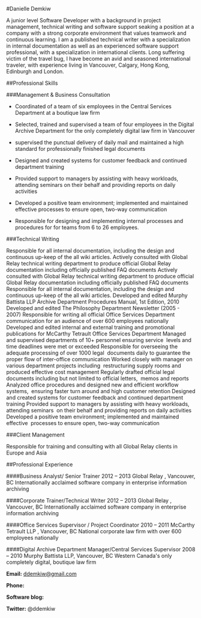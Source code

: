 
#Danielle Demkiw

A junior level Software Developer with a background in project management, technical writing and software support seaking a position at a company with a strong corporate environment that values teamwork and continuous learning. I am a published technical writer with a specialization in internal documentation as well as an experienced software support professional, with a specialization in international clients. Long suffering victim of the travel bug, I have become an avid and seasoned international traveler, with experience living in  Vancouver, Calgary, Hong Kong, Edinburgh and London. 

##Professional Skills

###Management & Business Consultation

- Coordinated of a team of six employees in the Central Services Department at a boutique law firm 
- Selected, trained and supervised a team of four employees in the Digital Archive Department for the only completely digital law firm in Vancouver
- supervised the punctual delivery of daily mail and maintained a high standard for professionally finished legal documents 
- Designed and created systems for customer feedback and continued department training
- Provided support to managers by assisting with heavy workloads, attending seminars on their behalf and providing reports on daily activities
- Developed a positive team environment; implemented and maintained effective processes to ensure open, two-way communication

- Responsible for designing and implementing internal processes and procedures for for teams from 6 to 26 employees. 


###Technical Writing 


Responsible for all internal documentation, including the design and continuous up-keep of the all wiki articles.
Actively consulted with Global Relay technical writing department to produce official Global Relay documentation including officially published FAQ documents
Actively consulted with Global Relay technical writing department to produce official Global Relay documentation including officially published FAQ documents
Responsible for all internal documentation, including the design and continuous up-keep of the all wiki articles.
Developed and edited Murphy Battista LLP Archive Department Procedures Manual, 1st Edition, 2010
Developed and edited The Philosophy Department Newsletter (2005 - 2007)
Responsible for writing all official Office Services Department communication for an audience of over 600 employees nationally
Developed and edited internal and external training and promotional publications for McCarthy Tetrault Office Services Department
Managed and supervised departments of 10+ personnel ensuring service  levels and time deadlines were met or exceeded
Responsible for overseeing the adequate processing of over 1000 legal  documents daily to guarantee the proper flow of inter-office communication
Worked closely with manager on various department projects including  restructuring supply rooms and produced effective cost management
Regularly drafted official legal documents including but not limited to official letters,  memos and reports
Analyzed office procedures and designed new and efficient workflow systems,  ensuring faster turn around and high customer retention
Designed and created systems for customer feedback and continued department training
Provided support to managers by assisting with heavy workloads, attending seminars  on their behalf and providing reports on daily activities
Developed a positive team environment; implemented and maintained effective  processes to ensure open, two-way communication

###Client Management 

Responsible for training and consulting with all Global Relay clients in Europe and Asia




##Professional Experience 

####Business Analyst/ Senior Trainer	2012 – 2013
Global Relay , Vancouver, BC
Internationally acclaimed software company in enterprise information archiving


####Corporate Trainer/Technical Writer	2012 – 2013
Global Relay , Vancouver, BC
Internationally acclaimed software company in enterprise information archiving


####Office Services Supervisor / Project Coordinator	2010 – 2011
McCarthy Tetrault LLP , Vancouver, BC
National corporate law firm with over 600 employees nationally


####Digital Archive Department Manager/Central Services Supervisor 	2008 – 2010
Murphy Battista LLP, Vancouver, BC 
Western Canada's only completely digital, boutique law firm


__Email:__ ddemkiw@gmail.com

__Phone:__ 

__Software blog:__ 

__Twitter:__ @ddemkiw

